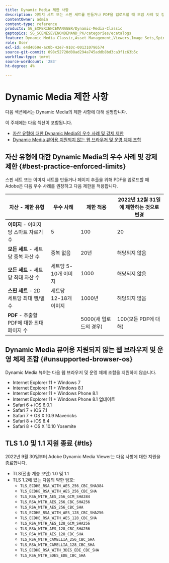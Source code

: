 ```yaml
---
title: Dynamic Media 제한 사항
description: 이미지 세트 또는 스핀 세트를 만들거나 PDF을 업로드할 때 모범 사례 및 강제 제한에 대해 알아봅니다. Dynamic Media Viewer용 지원되지 않는 웹 브라우저 및 운영 체제 조합에 대해서도 알아봅니다.
contentOwner: admin
content-type: reference
products: SG_EXPERIENCEMANAGER/Dynamic-Media-Classic
geptopics: SG_SCENESEVENONDEMAND_PK/categories/ecatalogs
feature: Dynamic Media Classic,Asset Management,Viewers,Image Sets,Spin Sets,eCatalog
role: User
exl-id: e4d4059e-ac0b-42e7-910c-001310796574
source-git-commit: 098c52720d08ad294a745addb8bd3ca3f1c63b5c
workflow-type: tm+mt
source-wordcount: '283'
ht-degree: 4%

---
```


# Dynamic Media 제한 사항

다음 섹션에서는 Dynamic Media의 제한 사항에 대해 설명합니다.

이 주제에는 다음 섹션이 포함됩니다.

* [자산 유형에 대한 Dynamic Media의 우수 사례 및 강제 제한](#best-practice-enforced-limits)
* [Dynamic Media 뷰어용 지원되지 않는 웹 브라우저 및 운영 체제 조합](#unsupported-browser-os)

## 자산 유형에 대한 Dynamic Media의 우수 사례 및 강제 제한 {#best-practice-enforced-limits}

스핀 세트 또는 이미지 세트를 만들거나 페이지 추출을 위해 PDF을 업로드할 때 Adobe은 다음 우수 사례를 권장하고 다음 제한을 적용합니다.

| 자산 - 제한 유형 | 우수 사례 | 제한 적용 | 2022년 12월 31일에 제한하는 것으로 변경 |
| --- | --- | --- | --- |
| **이미지** - 이미지당 스마트 자르기 수 | 5 | 100 | 20 |
| **모든 세트** - 세트당 중복 자산 수 | 중복 없음 | 20년 | 해당되지 않음 |
| **모든 세트** - 세트당 최대 자산 수 | 세트당 5-10개 이미지 | 1000 | 해당되지 않음 |
| **스핀 세트** - 2D 세트당 최대 행/열 수 | 세트당 12-18개 이미지 | 1000년 | 해당되지 않음 |
| **PDF** - 추출할 PDF에 대한 최대 페이지 수 |  | 5000(새 업로드의 경우) | 100(모든 PDF에 대해) |

<!-- See also [Dynamic Media limitations](/help/assets/limitations.md). -->

## Dynamic Media 뷰어용 지원되지 않는 웹 브라우저 및 운영 체제 조합 {#unsupported-browser-os}

Dynamic Media 뷰어는 다음 웹 브라우저 및 운영 체제 조합을 지원하지 않습니다.

* Internet Explorer 11 + Windows 7
* Internet Explorer 11 + Windows 8.1
* Internet Explorer 11 + Windows Phone 8.1
* Internet Explorer 11 + Windows Phone 8.1 업데이트
* Safari 6 + iOS 6.0.1
* Safari 7 + iOS 7.1
* Safari 7 + OS X 10.9 Mavericks
* Safari 8 + iOS 8.4
* Safari 8 + OS X 10.10 Yosemite

## TLS 1.0 및 1.1 지원 종료 {#tls}

<!-- CQDOC-19433 -->

2022년 9월 30일부터 Adobe Dynamic Media Viewer는 다음 사항에 대한 지원을 종료합니다.

* TLS(전송 계층 보안) 1.0 및 1.1
* TLS 1.2에 있는 다음의 약한 암호:
   * `TLS_ECDHE_RSA_WITH_AES_256_CBC_SHA384`
   * `TLS_ECDHE_RSA_WITH_AES_256_CBC_SHA`
   * `TLS_RSA_WITH_AES_256_GCM_SHA384`
   * `TLS_RSA_WITH_AES_256_CBC_SHA256`
   * `TLS_RSA_WITH_AES_256_CBC_SHA`
   * `TLS_ECDHE_RSA_WITH_AES_128_CBC_SHA256`
   * `TLS_ECDHE_RSA_WITH_AES_128_CBC_SHA`
   * `TLS_RSA_WITH_AES_128_GCM_SHA256`
   * `TLS_RSA_WITH_AES_128_CBC_SHA256`
   * `TLS_RSA_WITH_AES_128_CBC_SHA`
   * `TLS_RSA_WITH_CAMELLIA_256_CBC_SHA`
   * `TLS_RSA_WITH_CAMELLIA_128_CBC_SHA`
   * `TLS_ECDHE_RSA_WITH_3DES_EDE_CBC_SHA`
   * `TLS_RSA_WITH_SDES_EDE_CBC_SHA`

